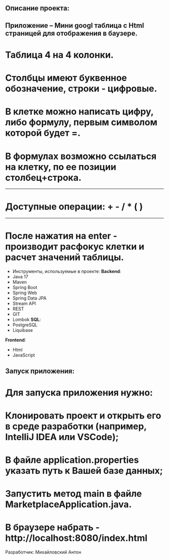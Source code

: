 
## Описание проекта:
## Приложение – Мини googl таблица c Html страницей для отображения в баузере.
# Таблица 4 на 4 колонки. 
# Столбцы имеют буквенное обозначение, строки - цифровые. 
# В клетке можно написать цифру, либо формулу, первым символом которой будет =. 
# В формулах возможно ссылаться на клетку, по ее позиции столбец+строка.
________________________________________
# Доступные операции: + - / * ( )
________________________________________

# После нажатия на enter - производит расфокус клетки и расчет значений таблицы.

- Инструменты, используемые в проекте:
**Backend**:
- Java 17
- Maven
- Spring Boot
- Spring Web
- Spring Data JPA
- Stream API
- REST
- GIT
- Lombok
**SQL**:
- PostgreSQL
- Liquibase

**Frontend**:
- Html
- JavaScript

## Запуск приложения:
# Для запуска приложения нужно:
# Клонировать проект и открыть его в среде разработки (например, IntelliJ IDEA или VSCode);
# В файле application.properties указать путь к Вашей базе данных;

# Запустить метод main в файле MarketplaceApplication.java.
# В браузере набрать - http://localhost:8080/index.html

Разработчик:
Михайловский Антон

 
